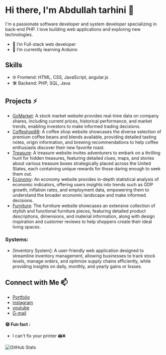 # Hi there, I'm Abdullah tarhini 👋
I'm a passionate software developer and system developer specializing in back-end PHP. I love building web applications and exploring new technologies.
- 👀 I’m Full-stack web developer
- 🌱 I’m currently learning Arduino
## Skills
- 🌐 Frontend: HTML, CSS, JavaScript, angular.js
- 🛠️ Backend: PHP, SQL, Java
## Projects ⚡
- [GoMarket](https://gomarket.rf.gd): A stock market website provides real-time data on company shares, including current prices, historical performance, and market trends, enabling investors to make informed trading decisions.
- [Coffeshop88](https://coffeshop88.tiiny.site): A coffee shop website showcases the diverse selection of premium coffee beans and blends available, providing detailed tasting notes, origin information, and brewing recommendations to help coffee enthusiasts discover their new favorite roast.
- [Treasure](http://abtarhini-treasure.rf.gd): A treasure website invites adventurers to embark on a thrilling hunt for hidden treasures, featuring detailed clues, maps, and stories about various treasure boxes strategically placed across the United States, each containing unique rewards for those daring enough to seek them out.
- [Economy](https://economy.tiiny.site/): An economy website provides in-depth statistical analysis of economic indicators, offering users insights into trends such as GDP growth, inflation rates, and employment data, empowering them to understand the broader economic landscape and make informed decisions.
- [Furniture](https://furniture49.tiiny.site): The furniture website showcases an extensive collection of stylish and functional furniture pieces, featuring detailed product descriptions, dimensions, and material information, along with design inspiration and customer reviews to help shoppers create their ideal living spaces.
### Systems:
- [Inventory System]: A user-friendly web application designed to streamline inventory management, allowing businesses to track stock levels, manage orders, and optimize supply chains efficiently, while providing insights on daily, monthly, and yearly gains or losses. 
## Connect with Me 📫
- [Portfolio](https://abdullahtarhini-portfolio.rf.gd)
- [instagram](https://www.instagram.com/web_developer.tarhini/)
- [youtube](www.youtube.com/@abdullahtarhini-k5u)
- [G-mail](abdullahtarhini55@gmail.com)
#### 😄 Fun fact : 
- I can't fix your printer 🖨️❌

![GitHub Stats](https://github-readme-stats.vercel.app/api?username=TAR-MULTIPLEXER&show_icons=true)
<!---
TAR-MULTIPLEXER/TAR-MULTIPLEXER is a ✨ special ✨ repository because its `README.md` (this file) appears on your GitHub profile.
You can click the Preview link to take a look at your changes.
--->

